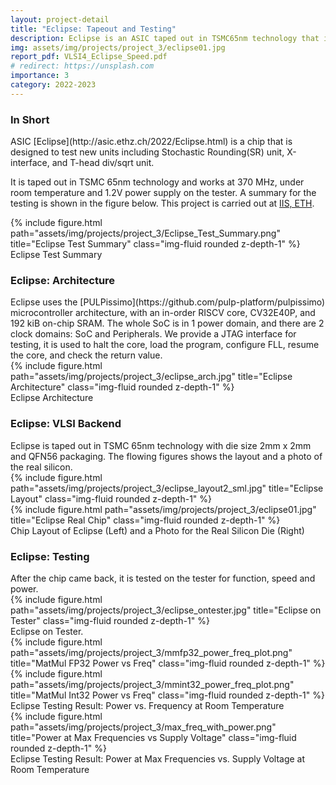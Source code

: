 ```yaml
---
layout: project-detail
title: "Eclipse: Tapeout and Testing"
description: Eclipse is an ASIC taped out in TSMC65nm technology that integrates features such as Stochastic Rounding(SR) extension, an X-interface, and a T-head div/sqrt unit. This project contains system intergration, full ASIC backend process and ASIC testing after the chip came back.
img: assets/img/projects/project_3/eclipse01.jpg
report_pdf: VLSI4_Eclipse_Speed.pdf
# redirect: https://unsplash.com
importance: 3
category: 2022-2023
---
```


<h3 class="card-title"><span class="font-weight-bold">In Short</span></h3>
ASIC [Eclipse](http://asic.ethz.ch/2022/Eclipse.html) is a chip that is <span class="font-weight-bold">designed to test new units including Stochastic Rounding(SR) unit, X-interface, and T-head div/sqrt unit</span>. 

It is taped out in <span class="font-weight-bold">TSMC 65nm</span> technology and works at <span class="font-weight-bold">370 MHz</span>, under room temperature and 1.2V power supply on the tester. A summary for the testing is shown in the figure below. This project is carried out at [IIS, ETH](https://iis.ee.ethz.ch/).

<div class="row justify-content-sm-center">
    <div class="col-sm-6 mt-3 mt-md-0">
        {% include figure.html path="assets/img/projects/project_3/Eclipse_Test_Summary.png" title="Eclipse Test Summary" class="img-fluid rounded z-depth-1" %}
    </div>
</div>
<div class="caption">
    Eclipse Test Summary
</div>

<h3 class="card-title"><span class="font-weight-bold">Eclipse: Architecture</span></h3>
Eclipse uses the [PULPissimo](https://github.com/pulp-platform/pulpissimo) microcontroller architecture, with an in-order RISCV core, CV32E40P, and 192 kiB on-chip SRAM. The whole SoC is in 1 power domain, and there are 2 clock domains: SoC and Peripherals. We provide a <span class="font-weight-bold">JTAG interface for testing</span>, it is used to halt the core, load the program, configure FLL, resume the core, and check the return value.

<div class="row">
    <div class="col-sm mt-3 mt-md-0">
        {% include figure.html path="assets/img/projects/project_3/eclipse_arch.jpg" title="Eclipse Architecture" class="img-fluid rounded z-depth-1" %}
    </div>
</div>
<div class="caption">
    Eclipse Architecture
</div>

<h3 class="card-title"><span class="font-weight-bold">Eclipse: VLSI Backend</span></h3>
Eclipse is taped out in <span class="font-weight-bold">TSMC 65nm</span> technology with die size 2mm x 2mm and QFN56 packaging. The flowing figures shows the <span class="font-weight-bold">layout</span> and a photo of the <span class="font-weight-bold">real silicon</span>.

<div class="row">
    <div class="col-sm-6 mt-3 mt-md-0">
        {% include figure.html path="assets/img/projects/project_3/eclipse_layout2_sml.jpg" title="Eclipse Layout" class="img-fluid rounded z-depth-1" %}
    </div>
    <div class="col-sm-6 mt-3 mt-md-0">
        {% include figure.html path="assets/img/projects/project_3/eclipse01.jpg" title="Eclipse Real Chip" class="img-fluid rounded z-depth-1" %}
    </div>
</div>
<div class="caption">
    Chip Layout of Eclipse (Left) and a Photo for the Real Silicon Die (Right)
</div>

<h3 class="card-title"><span class="font-weight-bold">Eclipse: Testing</span></h3>
After the chip came back, it is tested on the tester for <span class="font-weight-bold">function, speed and power</span>.
<div class="row justify-content-sm-center">
    <div class="col-sm-8 mt-3 mt-md-0">
        {% include figure.html path="assets/img/projects/project_3/eclipse_ontester.jpg" title="Eclipse on Tester" class="img-fluid rounded z-depth-1" %}
    </div>
</div>
<div class="caption">
    Eclipse on Tester.
</div>

<div class="row">
    <div class="col-sm-6 mt-3 mt-md-0">
        {% include figure.html path="assets/img/projects/project_3/mmfp32_power_freq_plot.png" title="MatMul FP32 Power vs Freq" class="img-fluid rounded z-depth-1" %}
    </div>
    <div class="col-sm-6 mt-3 mt-md-0">
        {% include figure.html path="assets/img/projects/project_3/mmint32_power_freq_plot.png" title="MatMul Int32 Power vs Freq" class="img-fluid rounded z-depth-1" %}
    </div>
</div>
<div class="caption">
    Eclipse Testing Result: Power vs. Frequency at Room Temperature
</div>

<div class="row justify-content-sm-center">
    <div class="col-sm-8 mt-3 mt-md-0">
        {% include figure.html path="assets/img/projects/project_3/max_freq_with_power.png" title="Power at Max Frequencies vs Supply Voltage" class="img-fluid rounded z-depth-1" %}
    </div>
</div>
<div class="caption">
    Eclipse Testing Result: Power at Max Frequencies vs. Supply Voltage at Room Temperature
</div>
